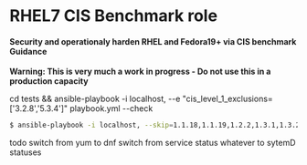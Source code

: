 # RHEL7 CIS Benchmark role
#### Security and operationaly harden RHEL and Fedora19+ via CIS benchmark Guidance

**Warning: This is very much a work in progress - Do not use this in a production capacity**


cd tests && ansible-playbook -i localhost, --e \"cis_level_1_exclusions=['3.2.8','5.3.4']\" playbook.yml --check

```bash
$ ansible-playbook -i localhost, --skip=1.1.18,1.1.19,1.2.2,1.3.1,1.3.2,1.5.4,1.7.1.5,1.7.1.6,2.1.11,2.1.6,2.1.7,2.1.8,2.1.9,2.1.10,2.2.1.1,2.2.2,2.2.3,2.2.4,2.2.5,2.2.6,2.2.7,2.2.8,2.2.9,2.2.10,2.2.11,2.2.12,2.2.13,2.2.14,2.2.15,2.2.16,2.3.1,2.3.2,2.3.3,2.3.4,2.3.5 --e \"cis_level_1_exclusions=['3.2.8','5.3.4']\" playbook.yml --check
```

todo switch from yum to dnf
switch from service status whatever to sytemD statuses
